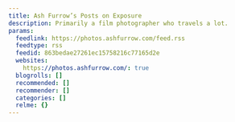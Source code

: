 ```yaml
---
title: Ash Furrow’s Posts on Exposure
description: Primarily a film photographer who travels a lot.
params:
  feedlink: https://photos.ashfurrow.com/feed.rss
  feedtype: rss
  feedid: 863bedae27261ec15758216c77165d2e
  websites:
    https://photos.ashfurrow.com/: true
  blogrolls: []
  recommended: []
  recommender: []
  categories: []
  relme: {}
---
```

